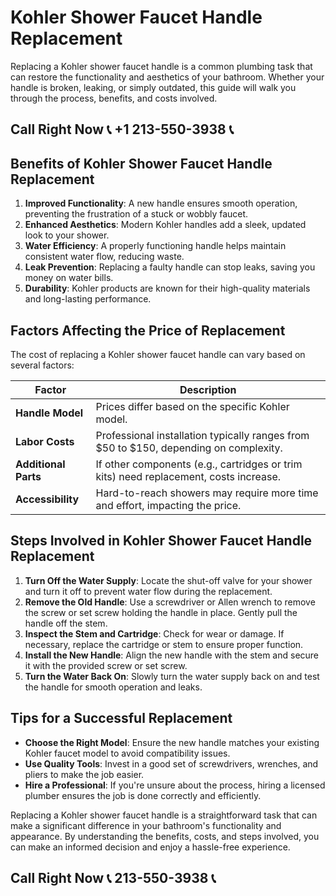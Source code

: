 # Kohler Shower Faucet Handle Replacement

Replacing a Kohler shower faucet handle is a common plumbing task that can restore the functionality and aesthetics of your bathroom. Whether your handle is broken, leaking, or simply outdated, this guide will walk you through the process, benefits, and costs involved.

## Call Right Now 📞 +1 213-550-3938 📞

## Benefits of Kohler Shower Faucet Handle Replacement

1. **Improved Functionality**: A new handle ensures smooth operation, preventing the frustration of a stuck or wobbly faucet.
2. **Enhanced Aesthetics**: Modern Kohler handles add a sleek, updated look to your shower.
3. **Water Efficiency**: A properly functioning handle helps maintain consistent water flow, reducing waste.
4. **Leak Prevention**: Replacing a faulty handle can stop leaks, saving you money on water bills.
5. **Durability**: Kohler products are known for their high-quality materials and long-lasting performance.

## Factors Affecting the Price of Replacement

The cost of replacing a Kohler shower faucet handle can vary based on several factors:

| **Factor**                | **Description**                                                                 |
|----------------------------|-------------------------------------------------------------------------------|
| **Handle Model**           | Prices differ based on the specific Kohler model.                            |
| **Labor Costs**            | Professional installation typically ranges from $50 to $150, depending on complexity. |
| **Additional Parts**       | If other components (e.g., cartridges or trim kits) need replacement, costs increase. |
| **Accessibility**          | Hard-to-reach showers may require more time and effort, impacting the price.  |

## Steps Involved in Kohler Shower Faucet Handle Replacement

1. **Turn Off the Water Supply**: Locate the shut-off valve for your shower and turn it off to prevent water flow during the replacement.
2. **Remove the Old Handle**: Use a screwdriver or Allen wrench to remove the screw or set screw holding the handle in place. Gently pull the handle off the stem.
3. **Inspect the Stem and Cartridge**: Check for wear or damage. If necessary, replace the cartridge or stem to ensure proper function.
4. **Install the New Handle**: Align the new handle with the stem and secure it with the provided screw or set screw.
5. **Turn the Water Back On**: Slowly turn the water supply back on and test the handle for smooth operation and leaks.

## Tips for a Successful Replacement

- **Choose the Right Model**: Ensure the new handle matches your existing Kohler faucet model to avoid compatibility issues.
- **Use Quality Tools**: Invest in a good set of screwdrivers, wrenches, and pliers to make the job easier.
- **Hire a Professional**: If you're unsure about the process, hiring a licensed plumber ensures the job is done correctly and efficiently.

Replacing a Kohler shower faucet handle is a straightforward task that can make a significant difference in your bathroom's functionality and appearance. By understanding the benefits, costs, and steps involved, you can make an informed decision and enjoy a hassle-free experience.
## Call Right Now 📞 213-550-3938 📞
